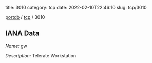 title: 3010
category: tcp
date: 2022-02-10T22:46:10
slug: tcp/3010

[portdb](/) / [tcp](/category/tcp.html) / 3010


## IANA Data

_Name:_ gw

_Description:_ Telerate Workstation

